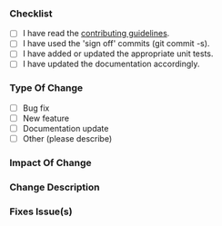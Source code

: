 <!--
Thank you for your contribution to cf-ips-to-hcloud-fw!
Please ensure that your PR fulfills the following requirements:
-->

### Checklist

- [ ] I have read the [contributing
  guidelines](https://github.com/jkreileder/cf-ips-to-hcloud-fw/blob/main/.github/CONTRIBUTING.md).
- [ ] I have used the 'sign off' commits (git commit -s).
- [ ] I have added or updated the appropriate unit tests.
- [ ] I have updated the documentation accordingly.

### Type Of Change
<!-- Please check the one that applies to this PR using "x". -->
- [ ] Bug fix
- [ ] New feature
- [ ] Documentation update
- [ ] Other (please describe)

### Impact Of Change
<!-- What impact will this have on existing functionality? -->

### Change Description
<!-- Please provide a description of the change here -->

### Fixes Issue(s)
<!-- If this PR fixes any issue(s), please list them here (fixes #<issue number>) -->
